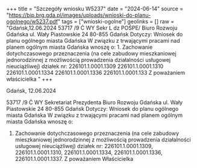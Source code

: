 +++
title = "Szczegóły wniosku W5237"
date = "2024-06-14"
source = "https://bip.brg.gda.pl/images/uploads/wnioski-do-planu-ogolnego/w5237.pdf"
tags = ["wnioski-ogolne"]
geolinks = []
raw = "Gdańsk,12.06.2024    53717 /9 Ć WY  Sekr L dz POŚPE/ Biuro Rozwoju Gdańska ul. Wały Piastowskie 24 80-855 Gdańsk Dotyczy: Wniosek do planu ogólnego miasta Gdańska W związku z trwającymi pracami nad planem ogólnym miasta Gdańska wnoszę o: 1. Zachowanie dotychczasowego przeznaczenia (na cele zabudowy mieszkaniowej jednorodzinnej z możliwością prowadzenia działalności usługowej nieuciążliwej) działek nr: 226101.1.0001.1309 226101.1.0001.1310 226101.1.0001.1334 226101.1.0001.1336 226101.1.0001.133 Z poważaniem właścicielka "
+++

Gdańsk, 12.06.2024

53717 /9 Ć WY
Sekretariat Prezydenta
Biuro Rozwoju Gdańska
ul. Wały Piastowskie 24
80-855 Gdańsk
Dotyczy: Wniosek do planu ogólnego miasta Gdańska
W związku z trwającymi pracami nad planem ogólnym miasta Gdańska wnoszę o:
1. Zachowanie dotychczasowego przeznaczenia (na cele zabudowy mieszkaniowej jednorodzinnej z możliwością prowadzenia działalności usługowej nieuciążliwej) działek nr: 226101.1.0001.1309, 226101.1.0001.1310, 226101.1.0001.1334, 226101.1.0001.1336, 226101.1.0001.1337.
Z poważaniem
Właścicielka



